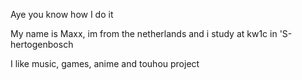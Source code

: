 Aye you know how I do it

My name is Maxx, im from the netherlands and i study at kw1c in 'S-hertogenbosch

I like music, games, anime and touhou project
